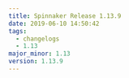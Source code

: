 ```yaml
---
title: Spinnaker Release 1.13.9
date: 2019-06-10 14:50:42
tags:
  - changelogs
  - 1.13
major_minor: 1.13
version: 1.13.9
---
```


<script src="https://gist.github.com/spinnaker-release/52fffe257a3d39bb1d44e775b0ac9efa.js"/>
